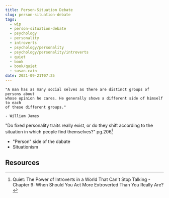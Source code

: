 ```yaml
---
title: Person-Situation Debate
slug: person-situation-debate
tags:
  - wip
  - person-situation-debate
  - psychology
  - personality
  - introverts
  - psychology/personality
  - psychology/personality/introverts
  - quiet
  - book
  - book/quiet
  - susan-cain
date: 2021-09-21T07:25
---
```



```
"A man has as many social selves as there are distinct groups of persons about
whose opinion he cares. He generally shows a different side of himself to each
of these different groups."

- William James
```


"Do fixed personality traits really exist, or do they shift according to the
situation in which people find themselves?" pg.206[^1]

- "Person" side of the dabate
- Situationism


## Resources

[^1]: Quiet: The Power of Introverts in a World That Can't Stop Talking - Chapter 9: When Should You Act More Extroverted Than You Really Are?
